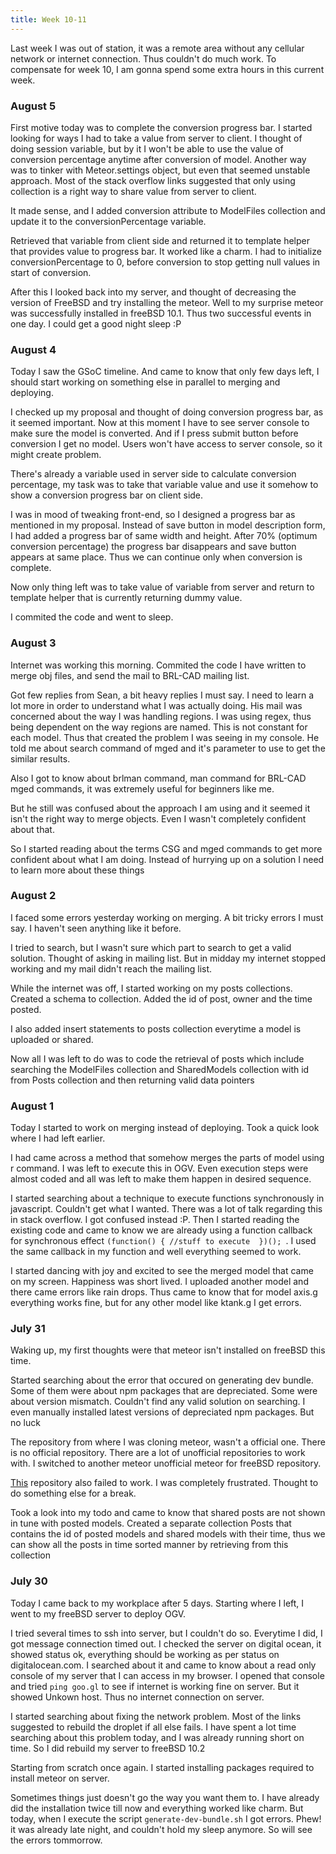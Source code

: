 ```yaml
---
title: Week 10-11
---
```


<p class="lead">
Last week I was out of station, it was a remote area without any cellular network or internet connection. Thus couldn't do much work. To compensate for week 10, I am gonna spend some extra hours in this current week.
</p>
  
<div class="accordion">


<h3>August 5</h3>
<div>
<p>First motive today was to complete the conversion progress bar. I started looking for ways I had to take a value from server to client. I thought of doing session variable, but by it I won't be able to use the value of conversion percentage anytime after conversion of model. Another way was to tinker with Meteor.settings object, but even that seemed unstable approach. Most of the stack overflow links suggested that only using collection is a right way to share value from server to client.</p>
<p>It made sense, and I added conversion attribute to ModelFiles collection and update it to the conversionPercentage variable.</p>
<p>Retrieved that variable from client side and returned it to template helper that provides value to progress bar. It worked like a charm. I had to initialize conversionPercentage to 0, before conversion to stop getting null values in start of conversion.</p> 
<p>After this I looked back into my server, and thought of decreasing the version of FreeBSD and try installing the meteor. Well to my surprise meteor was successfully installed in freeBSD 10.1. Thus two successful events in one day. I could get a good night sleep :P </p>
</div>

<h3>August 4</h3>
<div>
<p>Today I saw the GSoC timeline. And came to know that only few days left, I should start working on something else in parallel to merging and deploying.</p>
<p>I checked up my proposal and thought of doing conversion progress bar, as it seemed important. Now at this moment I have to see server console to make sure the model is converted. And if I press submit button before conversion I get no model. Users won't have access to server console, so it might create problem.</p>
<p>There's already a variable used in server side to calculate conversion percentage, my task was to take that variable value and use it somehow to show a conversion progress bar on client side.</p>
<p>I was in mood of tweaking front-end, so I designed a progress bar as mentioned in my proposal. Instead of save button in model description form, I had added a progress bar of same width and height. After 70% (optimum conversion percentage) the progress bar disappears and save button appears at same place. Thus we can continue only when conversion is complete.</p>
<p>Now only thing left was to take value of variable from server and return to template helper that is currently returning dummy value.</p>
<p>I commited the code and went to sleep.</p>
</div>

<h3>August 3</h3>
<div>
<p>Internet was working this morning. Commited the code I have written to merge obj files, and send the mail to BRL-CAD mailing list.</p>
<p>Got few replies from Sean, a bit heavy replies I must say. I need to learn a lot more in order to understand what I was actually doing. His mail was concerned about the way I was handling regions. I was using regex, thus being dependent on the way regions are named. This is not constant for each model. Thus that created the problem I was seeing in my console. He told me about search command of mged and it's parameter to use to get the similar results.</p>
<p>Also I got to know about brlman command, man command for BRL-CAD mged commands, it was extremely useful for beginners like me.</p>
<p>But he still was confused about the approach I am using and it seemed it isn't the right way to merge objects. Even I wasn't completely confident about that.</p>
<p>So I started reading about the terms CSG and mged commands to get more confident about what I am doing. Instead of hurrying up on a solution I need to learn more about these things</p>
</div>

<h3>August 2</h3>
<div>
<p>I faced some errors yesterday working on merging. A bit tricky errors I must say. I haven't seen anything like it before.</p>
<p>I tried to search, but I wasn't sure which part to search to get a valid solution. Thought of asking in mailing list. But in midday my internet stopped working and my mail didn't reach the mailing list.</p>
<p>While the internet was off, I started working on my posts collections. Created a schema to collection. Added the id of post, owner and the time posted.</p>
<p>I also added insert statements to posts collection everytime a model is uploaded or shared.</p>
<p>Now all I was left to do was to code the retrieval of posts which include searching the ModelFiles collection and SharedModels collection with id from Posts collection and then returning valid data pointers</p>
</div>

<h3>August 1</h3>
<div>
<p>Today I started to work on merging instead of deploying. Took a quick look where I had left earlier.</p>
<p>I had came across a method that somehow merges the parts of model using r command. I was left to execute this in OGV. Even execution steps were almost coded and all was left to make them happen in desired sequence.</p>
<p>I started searching about a technique to execute functions synchronously in javascript. Couldn't get what I wanted. There was a lot of talk regarding this in stack overflow. I got confused instead :P. Then I started reading the existing code and came to know we are already using a function callback for synchronous effect <code>(function() { //stuff to execute  })(); </code>. I used the same callback in my function and well everything seemed to work.</p>
<p>I started dancing with joy and excited to see the merged model that came on my screen. Happiness was short lived. I uploaded another model and there came errors like rain drops. Thus came to know that for model axis.g everything works fine, but for any other model like ktank.g I get errors.</p>
</div>

<h3>July 31</h3>
<div>
<p>Waking up, my first thoughts were that meteor isn't installed on freeBSD this time.</p>
<p>Started searching about the error that occured on generating dev bundle. Some of them were about npm packages that are depreciated. Some were about version mismatch. Couldn't find any valid solution on searching. I even manually installed latest versions of depreciated npm packages. But no luck</p>
<p>The repository from where I was cloning meteor, wasn't a official one. There is no official repository. There are a lot of unofficial repositories to work with. I switched to another meteor unofficial meteor for freeBSD repository.</p>
<p><a href="https://github.com/yonas/meteor-freebsd">This</a> repository also failed to work. I was completely frustrated. Thought to do something else for a break.</p>
<p>Took a look into my todo and came to know that shared posts are not shown in tune with posted models. Created a separate collection Posts that contains the id of posted models and shared models with their time, thus we can show all the posts in time sorted manner by retrieving from this collection</p>
</div>

<h3>July 30</h3>
<div>
<p>Today I came back to my workplace after 5 days. Starting where I left, I went to my freeBSD server to deploy OGV.</p>
<p>I tried several times to ssh into server, but I couldn't do so. Everytime I did, I got message connection timed out. I checked the server on digital ocean, it showed status ok, everything should be working as per status on digitalocean.com. I searched about it and came to know about a read only console of my server that I can access in my browser. I opened that console and tried <code>ping goo.gl</code> to see if internet is working fine on server. But it showed Unkown host. Thus no internet connection on server.</p>
<p>I started searching about fixing the network problem. Most of the links suggested to rebuild the droplet if all else fails. I have spent a lot time searching about this problem today, and I was already running short on time. So I did rebuild my server to freeBSD 10.2</p>
<p>Starting from scratch once again. I started installing packages required to install meteor on server.</p>
<p>Sometimes things just doesn't go the way you want them to. I have already did the installation twice till now and everything worked like charm. But today, when I execute the script <code>generate-dev-bundle.sh</code> I got errors. Phew! it was already late night, and couldn't hold my sleep anymore. So will see the errors tommorrow.</p>
</div>

</div>
